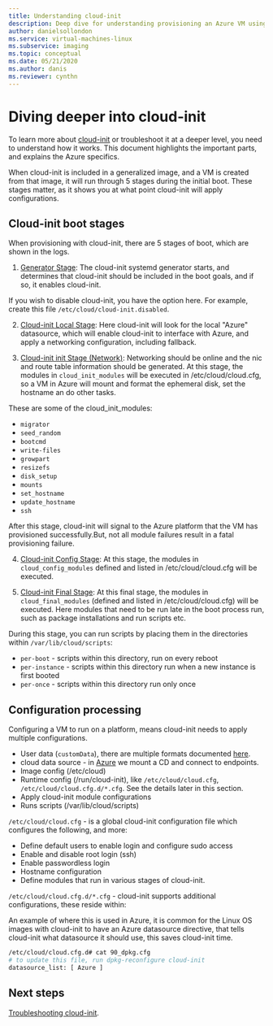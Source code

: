 ```yaml
---
title: Understanding cloud-init 
description: Deep dive for understanding provisioning an Azure VM using cloud-init.
author: danielsollondon 
ms.service: virtual-machines-linux
ms.subservice: imaging
ms.topic: conceptual
ms.date: 05/21/2020
ms.author: danis
ms.reviewer: cynthn
---
```



# Diving deeper into cloud-init
To learn more about [cloud-init](https://cloudinit.readthedocs.io/en/latest/index.html) or troubleshoot it at a deeper level, you need to understand how it works. This document highlights the important parts, and explains the Azure specifics.

When cloud-init is included in a generalized image, and a VM is created from that image, it will run through 5 stages during the initial boot. These stages matter, as it shows you at what point cloud-init will apply configurations. 

## Cloud-init boot stages

When provisioning with cloud-init, there are 5 stages of boot, which are shown in the logs.

1. [Generator Stage](https://cloudinit.readthedocs.io/en/latest/topics/boot.html#generator): The cloud-init systemd generator starts, and determines that cloud-init should be included in the boot goals, and if so, it enables cloud-init.

If you wish to disable cloud-init, you have the option here. For example, create this file `/etc/cloud/cloud-init.disabled`.

2. [Cloud-init Local Stage](https://cloudinit.readthedocs.io/en/latest/topics/boot.html#local): Here cloud-init will look for the local "Azure" datasource, which will enable cloud-init to interface with Azure, and apply a networking configuration, including fallback.

3. [Cloud-init init Stage (Network)](https://cloudinit.readthedocs.io/en/latest/topics/boot.html#network): Networking should be online and the nic and route table information should be generated. At this stage, the modules in `cloud_init_modules` will be executed in /etc/cloud/cloud.cfg, so a VM in Azure will mount and format the ephemeral disk, set the hostname an do other tasks.

These are some of the cloud_init_modules:
- `migrator`
- `seed_random`
- `bootcmd`
- `write-files`
- `growpart`
- `resizefs`
- `disk_setup`
- `mounts`
- `set_hostname`
- `update_hostname`
- `ssh`


After this stage, cloud-init will signal to the Azure platform that the VM has provisioned successfully.But, not all module failures result in a fatal provisioning failure.

4. [Cloud-init Config Stage](https://cloudinit.readthedocs.io/en/latest/topics/boot.html#config): At this stage, the modules in `cloud_config_modules` defined and listed in /etc/cloud/cloud.cfg will be executed.


5. [Cloud-init Final Stage](https://cloudinit.readthedocs.io/en/latest/topics/boot.html#final): At this final stage, the modules in `cloud_final_modules` (defined and listed in /etc/cloud/cloud.cfg) will be executed. Here modules that need to be run late in the boot process run, such as package installations and run scripts etc. 

During this stage, you can run scripts by placing them in the directories within `/var/lib/cloud/scripts`:
- `per-boot` - scripts within this directory, run on every reboot
- `per-instance` - scripts within this directory run when a new instance is first booted
- `per-once` - scripts within this directory run only once


## Configuration processing

<!-- what is this in relation to the stages? -->

Configuring a VM to run on a platform, means cloud-init needs to apply multiple configurations.

- User data (`customData`), there are multiple formats documented [here](https://cloudinit.readthedocs.io/en/latest/topics/format.html#user-data-formats). 
- cloud data source - in [Azure](https://cloudinit.readthedocs.io/en/latest/topics/datasources/azure.html#azure) we mount a CD and connect to endpoints.
- Image config (/etc/cloud)
- Runtime config (/run/cloud-init), like `/etc/cloud/cloud.cfg`, `/etc/cloud/cloud.cfg.d/*.cfg`. See the details later in this section.
- Apply cloud-init module configurations
- Runs scripts (/var/lib/cloud/scripts)


`/etc/cloud/cloud.cfg` - is a global cloud-init configuration file which configures the following, and more:
- Define default users to enable login and configure sudo access
- Enable and disable root login (ssh)
- Enable passwordless login
- Hostname configuration
- Define modules that run in various stages of cloud-init.


`/etc/cloud/cloud.cfg.d/*.cfg` - cloud-init supports additional configurations, these reside within: <!-- is there more here? -->

An example of where this is used in Azure, it is common for the Linux OS images with cloud-init to have an Azure datasource directive, that tells cloud-init what datasource it should use, this saves cloud-init time.

```bash
/etc/cloud/cloud.cfg.d# cat 90_dpkg.cfg
# to update this file, run dpkg-reconfigure cloud-init
datasource_list: [ Azure ]
```

## Next steps

[Troubleshooting cloud-init](cloud-init-troubleshooting.md).
